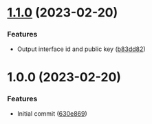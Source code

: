 # [1.1.0](https://github.com/terraform-routeros/terraform-module-wireguard/compare/v1.0.0...v1.1.0) (2023-02-20)


### Features

* Output interface id and public key ([b83dd82](https://github.com/terraform-routeros/terraform-module-wireguard/commit/b83dd82daa7ef9579c15f46b94fbc0bca42a9056))

# 1.0.0 (2023-02-20)


### Features

* Initial commit ([630e869](https://github.com/terraform-routeros/terraform-module-wireguard/commit/630e8691f6c2a4639cdac443572ceb52c76d2949))
